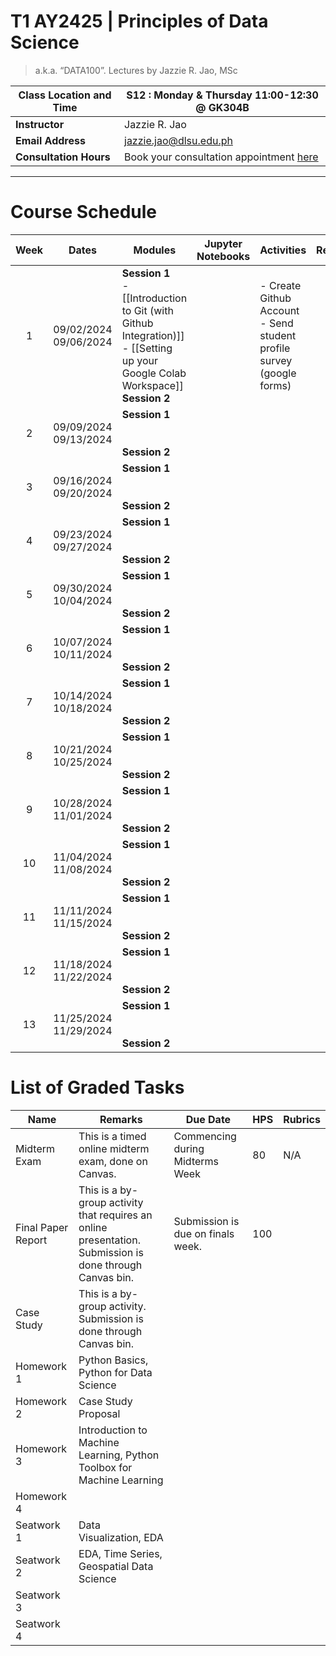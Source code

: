 # T1 AY2425 | Principles of Data Science 
> a.k.a. “DATA100”. Lectures by Jazzie R. Jao, MSc

| **Class Location and Time** | S12 : Monday & Thursday 11:00-12:30 @ GK304B                                             |
| --------------------------- | ---------------------------------------------------------------------------------------- |
| **Instructor**              | Jazzie R. Jao                                                                            |
| **Email Address**           | [jazzie.jao@dlsu.edu.ph](mailto:johnsmith@university.edu)                                |
| **Consultation Hours**      | Book your consultation appointment [here](https://calendar.app.google/BSfuLQgPpSadJ2or9) |

---

# **Course Schedule**

| Week | Dates                         | Modules                                                                                                                               | Jupyter Notebooks | Activities                                                              | Remarks |
| :--: | ----------------------------- | ------------------------------------------------------------------------------------------------------------------------------------- | ----------------- | ----------------------------------------------------------------------- | ------- |
|  1   | 09/02/2024<br>09/06/2024      | **Session 1**<br>- [[Introduction to Git (with Github Integration)]]<br>- [[Setting up your Google Colab Workspace]]<br>**Session 2** |                   | - Create Github Account<br>- Send student profile survey (google forms) |         |
|  2   | 09/09/2024 <br>09/13/2024<br> | **Session 1**<br><br><br>**Session 2**                                                                                                |                   |                                                                         |         |
|  3   | 09/16/2024<br>09/20/2024      | **Session 1**<br><br><br>**Session 2**                                                                                                |                   |                                                                         |         |
|  4   | 09/23/2024<br>09/27/2024<br>  | **Session 1**<br><br><br>**Session 2**                                                                                                |                   |                                                                         |         |
|  5   | 09/30/2024<br>10/04/2024<br>  | **Session 1**<br><br><br>**Session 2**                                                                                                |                   |                                                                         |         |
|  6   | 10/07/2024<br>10/11/2024<br>  | **Session 1**<br><br><br>**Session 2**                                                                                                |                   |                                                                         |         |
|  7   | 10/14/2024<br>10/18/2024<br>  | **Session 1**<br><br><br>**Session 2**                                                                                                |                   |                                                                         |         |
|  8   | 10/21/2024<br>10/25/2024<br>  | **Session 1**<br><br><br>**Session 2**                                                                                                |                   |                                                                         |         |
|  9   | 10/28/2024<br>11/01/2024<br>  | **Session 1**<br><br><br>**Session 2**                                                                                                |                   |                                                                         |         |
|  10  | 11/04/2024<br>11/08/2024<br>  | **Session 1**<br><br><br>**Session 2**                                                                                                |                   |                                                                         |         |
|  11  | 11/11/2024<br>11/15/2024<br>  | **Session 1**<br><br><br>**Session 2**                                                                                                |                   |                                                                         |         |
|  12  | 11/18/2024<br>11/22/2024<br>  | **Session 1**<br><br><br>**Session 2**                                                                                                |                   |                                                                         |         |
|  13  | 11/25/2024<br>11/29/2024      | **Session 1**<br><br><br>**Session 2**                                                                                                |                   |                                                                         |         |


# **List of Graded Tasks**

| **Name**           | **Remarks**                                                                                              | **Due Date**                      | **HPS** | **Rubrics** |
| ------------------ | -------------------------------------------------------------------------------------------------------- | --------------------------------- | ------- | ----------- |
| Midterm Exam       | This is a timed online midterm exam, done on Canvas.                                                     | Commencing during Midterms Week   | 80      | N/A         |
| Final Paper Report | This is a by-group activity that requires an online presentation. Submission is done through Canvas bin. | Submission is due on finals week. | 100     |             |
| Case Study         | This is a by-group activity. Submission is done through Canvas bin.                                      |                                   |         |             |
| Homework 1         | Python Basics, Python for Data Science                                                                   |                                   |         |             |
| Homework 2         | Case Study Proposal                                                                                      |                                   |         |             |
| Homework 3         | Introduction to Machine Learning, Python Toolbox for Machine Learning                                    |                                   |         |             |
| Homework 4         |                                                                                                          |                                   |         |             |
| Seatwork 1         | Data Visualization, EDA                                                                                  |                                   |         |             |
| Seatwork 2         | EDA, Time Series, Geospatial Data Science                                                                |                                   |         |             |
| Seatwork 3         |                                                                                                          |                                   |         |             |
| Seatwork 4         |                                                                                                          |                                   |         |             |